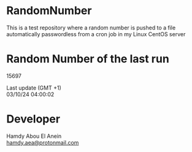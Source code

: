 # RandomNumber    
This is a test repository where a random number is pushed to a file automatically passwordless from a cron job in my Linux CentOS server    
# Random Number of the last run   
15697
      
Last update (GMT +1)    
03/10/24 04:00:02
# Developer    
Hamdy Abou El Anein   
hamdy.aea@protonmail.com

